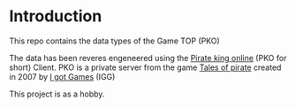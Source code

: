 # Introduction

This repo contains the data types of the Game TOP (PKO)

The data has been reveres engeneered using the [Pirate king online](https://piratekings.online/) (PKO for short) Client.
PKO is a private server from the game [Tales of pirate](https://en.wikipedia.org/wiki/Tales_of_Pirates) created in 2007 by [I got Games](https://www.igg.com/) (IGG)

This project is as a hobby.